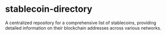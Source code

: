 # stablecoin-directory
A centralized repository for a comprehensive list of stablecoins, providing detailed information on their blockchain addresses across various networks.
